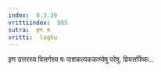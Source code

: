 ```yaml
---
index:  8.3.39
vrittiindex:  985
sutra:  इणः षः
vritti:  laghu 
---
```


इण उत्तरस्य विसर्गस्य षः पाशकल्पककाम्येषु परेषु. प्रियसर्पिष्कः..

